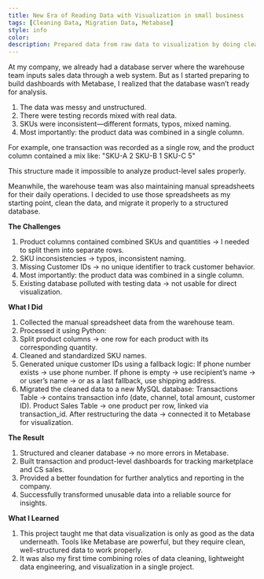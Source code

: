 ```yaml
---
title: New Era of Reading Data with Visualization in small business
tags: [Cleaning Data, Migration Data, Metabase]
style: info
color: 
description: Prepared data from raw data to visualization by doing cleaning and migration data.
---
```


At my company, we already had a database server where the warehouse team inputs sales data through a web system. But as I started preparing to build dashboards with Metabase, I realized that the database wasn’t ready for analysis.
1. The data was messy and unstructured.
2. There were testing records mixed with real data.
3. SKUs were inconsistent—different formats, typos, mixed naming.
4. Most importantly: the product data was combined in a single column.

For example, one transaction was recorded as a single row, and the product column contained a mix like:
"SKU-A 2 SKU-B 1 SKU-C 5"

This structure made it impossible to analyze product-level sales properly.

Meanwhile, the warehouse team was also maintaining manual spreadsheets for their daily operations. I decided to use those spreadsheets as my starting point, clean the data, and migrate it properly to a structured database.

**The Challenges**
1. Product columns contained combined SKUs and quantities → I needed to split them into separate rows.
2. SKU inconsistencies → typos, inconsistent naming.
3. Missing Customer IDs → no unique identifier to track customer behavior.
4. Most importantly: the product data was combined in a single column.
5. Existing database polluted with testing data → not usable for direct visualization.

**What I Did**
1. Collected the manual spreadsheet data from the warehouse team.
2. Processed it using Python:
3. Split product columns → one row for each product with its corresponding quantity.
4. Cleaned and standardized SKU names.
5. Generated unique customer IDs using a fallback logic:
    If phone number exists → use phone number.
    If phone is empty → use recipient’s name → or user’s name → or as a last fallback, use shipping address.
6. Migrated the cleaned data to a new MySQL database:
    Transactions Table → contains transaction info (date, channel, total amount, customer ID).
    Product Sales Table → one product per row, linked via transaction_id.
    After restructuring the data → connected it to Metabase for visualization.

**The Result**
1. Structured and cleaner database → no more errors in Metabase.
2. Built transaction and product-level dashboards for tracking marketplace and CS sales.
3. Provided a better foundation for further analytics and reporting in the company.
4. Successfully transformed unusable data into a reliable source for insights.

**What I Learned**
1. This project taught me that data visualization is only as good as the data underneath. Tools like Metabase are powerful, but they require clean, well-structured data to work properly.
2. It was also my first time combining roles of data cleaning, lightweight data engineering, and visualization in a single project.
